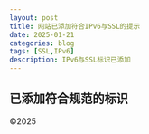```yaml
---
layout: post
title: 网站已添加符合IPv6与SSL的提示
date: 2025-01-21
categories: blog
tags: [SSL,IPv6]
description: IPv6与SSL标识已添加
---
```

已添加符合规范的标识
-----
©2025
